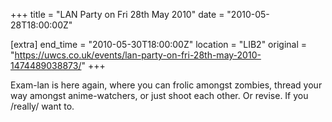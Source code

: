 +++
title = "LAN Party on Fri 28th May 2010"
date = "2010-05-28T18:00:00Z"

[extra]
end_time = "2010-05-30T18:00:00Z"
location = "LIB2"
original = "https://uwcs.co.uk/events/lan-party-on-fri-28th-may-2010-1474489038873/"
+++

Exam-lan is here again, where you can frolic amongst zombies, thread your way amongst anime-watchers, or just shoot each other. Or revise. If you /really/ want to.

